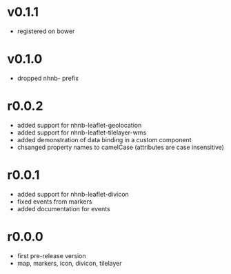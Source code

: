 
v0.1.1
======
* registered on bower

v0.1.0
======
* dropped nhnb- prefix

r0.0.2
======
* added support for nhnb-leaflet-geolocation
* added support for nhnb-leaflet-tilelayer-wms
* added demonstration of data binding in a custom component
* chsanged property names to camelCase (attributes are case insensitive) 

r0.0.1
======
* added support for nhnb-leaflet-divicon
* fixed events from markers
* added documentation for events

r0.0.0
======

* first pre-release version
* map, markers, icon, divicon, tilelayer